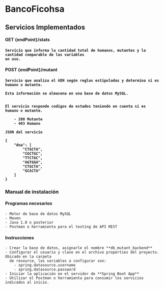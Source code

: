# BancoFicohsa
<h2> Servicios Implementados</h2>

<h4>GET {endPoint}/stats<h4>
	
	Servicio que informa la cantidad total de humanos, mutantes y la cantidad comparable de las variables
	en uso.
 
<h4>POST {endPoint}/mutant<h4>
	
	Servicio que analiza el ADN según reglas estipuladas y determina si es humano o mutante. 
	
	Esta información se almacena en una base de datos MySQL.
 
 
	El servicio responde codigos de estados teniendo en cuenta si es humano o mutante.
	
		- 200 Mutante
		- 403 Humano

	JSON del servicio
 
	{
		"dna": [
			"CTGCTA", 
			"CGCTGC", 
			"TTCTGC", 
			"AGTGGA", 
			"CTGCTA", 
			"GCACTA"
		]
	}
	
<h3>Manual de instalación</h3>
<h4>Programas necesarios</h4>

	- Motor de base de datos MySQL
	- Maven
	- Java 1.8 o posterior
	- Postman o herramienta para el testing de API REST
	
<h4>Instrucciones</h4>

	- Crear la base de datos, asignarle el nombre **db_mutant_backend**
	- Configurar el usuario y clave en el archivo properties del proyecto. Ubicado en la carpeta 
	  de resource, las variables a configurar son:
		- spring.datasource.username
		- spring.datasource.password
	- Iniciar la aplicación en el servidor de **Spring Boot App**
	- Utilizar el Postman o herramienta para consumir los servicios indicados al inicio.
	
	
	
